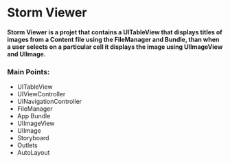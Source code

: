 # Storm Viewer

#### Storm Viewer is a projet that contains a UITableView that displays titles of images from a Content file using the FileManager and Bundle, than when a user selects on a particular cell it displays the image using UIImageView and UIImage.

### Main Points:

* UITableView
* UIViewController
* UINavigationController
* FileManager
* App Bundle
* UIImageView
* UIImage
* Storyboard
* Outlets
* AutoLayout
